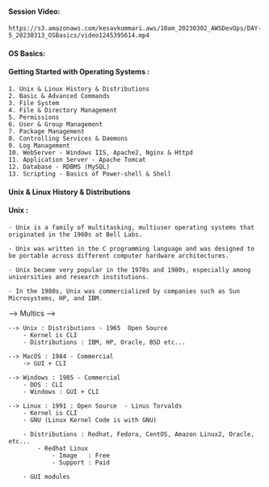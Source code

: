 #### Session Video:
    https://s3.amazonaws.com/kesavkummari.aws/10am_20230302_AWSDevOps/DAY-5_20230313_OSBasics/video1245395614.mp4

#### OS Basics:

#### Getting Started with Operating Systems :

    1. Unix & Linux History & Distributions
    2. Basic & Advanced Commands
    3. File System
    4. File & Directory Management
    5. Permissions
    6. User & Group Management
    7. Package Management
    8. Controlling Services & Daemons
    9. Log Management
    10. WebServer - Windows IIS, Apache2, Nginx & Httpd
    11. Application Server - Apache Tomcat
    12. Database - RDBMS (MySQL)
    13. Scripting - Basics of Power-shell & Shell

#### Unix & Linux History & Distributions

#### Unix :
    - Unix is a family of multitasking, multiuser operating systems that originated in the 1960s at Bell Labs.

    - Unix was written in the C programming language and was designed to be portable across different computer hardware architectures.

    - Unix became very popular in the 1970s and 1980s, especially among universities and research institutions.

    - In the 1980s, Unix was commercialized by companies such as Sun Microsystems, HP, and IBM.

--> Multics --> 
    
    --> Unix : Distributions - 1965  Open Source 
        - Kernel is CLI
        - Distributions : IBM, HP, Oracle, BSD etc...
        
    --> MacOS : 1984 - Commercial 
        -> GUI + CLI 

    --> Windows : 1985 - Commercial 
        - DOS : CLI 
        - Windows : GUI + CLI
        
    --> Linux : 1991 : Open Source  - Linus Torvalds
        - Kernel is CLI 
        - GNU (Linux Kernel Code is with GNU)

        - Distributions : Redhat, Fedora, CentOS, Amazon Linux2, Oracle, etc...
            - Redhat Linux
                - Image   : Free 
                - Support : Paid

        - GUI modules 
